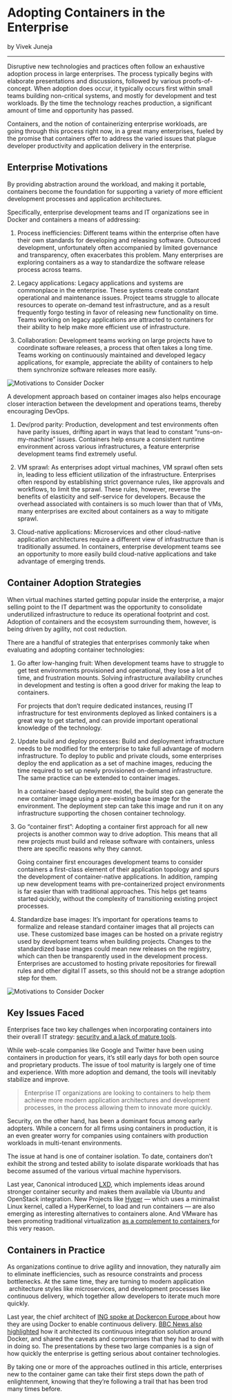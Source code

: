 # Adopting Containers in the Enterprise
by Vivek Juneja

---

Disruptive new technologies and practices often follow an exhaustive adoption process in large enterprises. The process typically begins with elaborate presentations and discussions, followed by various proofs-of-concept. When adoption does occur, it typically occurs first within small teams building non-critical systems, and mostly for development and test workloads. By the time the technology reaches production, a significant amount of time and opportunity has passed.

Containers, and the notion of containerizing enterprise workloads, are going through this process right now, in a great many enterprises, fueled by the promise that containers offer to address the varied issues that plague developer productivity and application delivery in the enterprise.

## Enterprise Motivations

By providing abstraction around the workload, and making it portable, containers become the foundation for supporting a variety of more efficient development processes and application architectures.

Specifically, enterprise development teams and IT organizations see in Docker and containers a means of addressing:

1. Process inefficiencies: Different teams within the enterprise often have their own standards for developing and releasing software. Outsourced development, unfortunately often accompanied by limited governance and transparency, often exacerbates this problem. Many enterprises are exploring containers as a way to standardize the software release process across teams.

1. Legacy applications: Legacy applications and systems are commonplace in the enterprise. These systems create constant operational and maintenance issues. Project teams struggle to allocate resources to operate on-demand test infrastructure, and as a result frequently forgo testing in favor of releasing new functionality on time. Teams working on legacy applications are attracted to containers for their ability to help make more efficient use of infrastructure.

1. Collaboration: Development teams working on large projects have to coordinate software releases, a process that often takes a long time. Teams working on continuously maintained and developed legacy applications, for example, appreciate the ability of containers to help them synchronize software releases more easily.

![Motivations to Consider Docker](resource/AdoptingContainersInTheEnterprise/MotivationsToConsiderDocker_800.png)

A development approach based on container images also helps encourage closer interaction between the development and operations teams, thereby encouraging DevOps.

1. Dev/prod parity: Production, development and test environments often have parity issues, drifting apart in ways that lead to constant “runs-on-my-machine” issues. Containers help ensure a consistent runtime environment across various infrastructures, a feature enterprise development teams find extremely useful.

1. VM sprawl: As enterprises adopt virtual machines, VM sprawl often sets in, leading to less efficient utilization of the infrastructure. Enterprises often respond by establishing strict governance rules, like approvals and workflows, to limit the sprawl. These rules, however, reverse the benefits of elasticity and self-service for developers. Because the overhead associated with containers is so much lower than that of VMs, many enterprises are excited about containers as a way to mitigate sprawl.

1. Cloud-native applications: Microservices and other cloud-native application architectures require a different view of infrastructure than is traditionally assumed. In containers, enterprise development teams see an opportunity to more easily build cloud-native applications and take advantage of emerging trends.

## Container Adoption Strategies

When virtual machines started getting popular inside the enterprise, a major selling point to the IT department was the opportunity to consolidate underutilized infrastructure to reduce its operational footprint and cost. Adoption of containers and the ecosystem surrounding them, however, is being driven by agility, not cost reduction.

There are a handful of strategies that enterprises commonly take when evaluating and adopting container technologies:

1. Go after low-hanging fruit: When development teams have to struggle to get test environments provisioned and operational, they lose a lot of time, and frustration mounts. Solving infrastructure availability crunches in development and testing is often a good driver for making the leap to containers.

   For projects that don’t require dedicated instances, reusing IT infrastructure for test environments deployed as linked containers is a great way to get started, and can provide important operational knowledge of the technology.

1. Update build and deploy processes: Build and deployment infrastructure needs to be modified for the enterprise to take full advantage of modern infrastructure. To deploy to public and private clouds, some enterprises deploy the end application as a set of machine images, reducing the time required to set up newly provisioned on-demand infrastructure. The same practice can be extended to container images.

   In a container-based deployment model, the build step can generate the new container image using a pre-existing base image for the environment. The deployment step can take this image and run it on any infrastructure supporting the chosen container technology.

1. Go “container first”: Adopting a container first approach for all new projects is another common way to drive adoption. This means that all new projects must build and release software with containers, unless there are specific reasons why they cannot.

   Going container first encourages development teams to consider containers a first-class element of their application topology and spurs the development of container-native applications. In addition, ramping up new development teams with pre-containerized project environments is far easier than with traditional approaches. This helps get teams started quickly, without the complexity of transitioning existing project processes.
   
1. Standardize base images: It’s important for operations teams to formalize and release standard container images that all projects can use. These customized base images can be hosted on a private registry used by development teams when building projects. Changes to the standardized base images could mean new releases on the registry, which can then be transparently used in the development process. Enterprises are accustomed to hosting private repositories for firewall rules and other digital IT assets, so this should not be a strange adoption step for them.

![Motivations to Consider Docker](resource/AdoptingContainersInTheEnterprise/PaaSMostLikelyToBeAutomated_800.png)

## Key Issues Faced

Enterprises face two key challenges when incorporating containers into their overall IT strategy: [security and a lack of mature tools](http://www.theregister.co.uk/2015/01/12/docker_security_immature_but_not_scary_says_gartner/).

While web-scale companies like Google and Twitter have been using containers in production for years, it’s still early days for both open source and proprietary products. The issue of tool maturity is largely one of time and experience. With more adoption and demand, the tools will inevitably stabilize and improve.

>Enterprise IT organizations are looking to containers to help them achieve more modern application architectures and development processes, in the process allowing them to innovate more quickly. 

Security, on the other hand, has been a dominant focus among early adopters. While a concern for all firms using containers in production, it is an even greater worry for companies using containers with production workloads in multi-tenant environments.

The issue at hand is one of container isolation. To date, containers don’t exhibit the strong and tested ability to isolate disparate workloads that has become assumed of the various virtual machine hypervisors.

Last year, Canonical introduced [LXD](http://www.ubuntu.com/cloud/tools/lxd), which implements ideas around stronger container security and makes them available via Ubuntu and OpenStack integration. New Projects like [Hyper](https://hyper.sh/) — which uses a minimalist Linux kernel, called a HyperKernel, to load and run containers — are also emerging as interesting alternatives to containers alone. And VMware has been promoting traditional virtualization [as a complement to containers ](http://blogs.vmware.com/cto/vmware-containers-containers-without-compromise/)for this very reason.

## Containers in Practice

As organizations continue to drive agility and innovation, they naturally aim to eliminate inefficiencies, such as resource constraints and process bottlenecks. At the same time, they are turning to modern application  architecture styles like microservices, and development processes like continuous delivery, which together allow developers to iterate much more quickly.

Last year, the chief architect of [ING spoke at Dockercon Europe ](https://blog.docker.com/2014/12/dockercon-europe-keynote-continuous-delivery-in-the-enterprise-by-henk-kolk-ing/)about how they are using Docker to enable continuous delivery. [BBC News also highlighted](https://blog.docker.com/2014/12/dockercon-eu-enterprise-ci-problems-and-our-solutions-by-simon-thulbourne/) how it architected its continuous integration solution around Docker, and shared the caveats and compromises that they had to deal with in doing so. The presentations by these two large companies is a sign of how quickly the enterprise is getting serious about container technologies.

By taking one or more of the approaches outlined in this article, enterprises new to the container game can take their first steps down the path of enlightenment, knowing that they’re following a trail that has been trod many times before.

